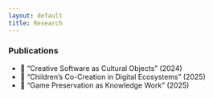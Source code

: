 ```yaml
---
layout: default
title: Research
---
```


### Publications
- 📄 “Creative Software as Cultural Objects” (2024)  
- 📄 “Children’s Co-Creation in Digital Ecosystems” (2025)  
- 📄 “Game Preservation as Knowledge Work” (2025)
